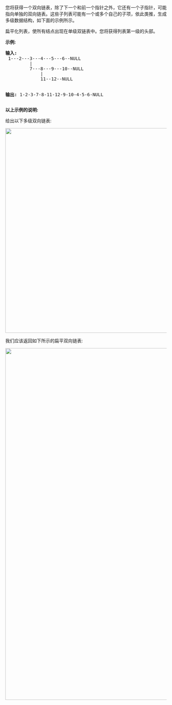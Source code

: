 <html>
 <body>
  <p>
   您将获得一个双向链表，除了下一个和前一个指针之外，它还有一个子指针，可能指向单独的双向链表。这些子列表可能有一个或多个自己的子项，依此类推，生成多级数据结构，如下面的示例所示。
  </p>
  <p>
   扁平化列表，使所有结点出现在单级双链表中。您将获得列表第一级的头部。
  </p>
  <p>
  </p>
  <p>
   <strong>
    示例:
   </strong>
  </p>
  <pre><strong>输入:</strong>
 1---2---3---4---5---6--NULL
         |
         7---8---9---10--NULL
             |
             11--12--NULL

<strong>输出:</strong>
1-2-3-7-8-11-12-9-10-4-5-6-NULL
</pre>
  <p>
  </p>
  <p>
   <strong>
    以上示例的说明:
   </strong>
  </p>
  <p>
   给出以下多级双向链表:
  </p>
  <pre><img src="https://assets.leetcode-cn.com/aliyun-lc-upload/uploads/2018/10/12/multilevellinkedlist.png" style="width: 640px;"/></pre>
  <p>
  </p>
  <p>
   我们应该返回如下所示的扁平双向链表:
  </p>
  <pre><img src="https://assets.leetcode-cn.com/aliyun-lc-upload/uploads/2018/10/12/multilevellinkedlistflattened.png" style="width: 1100px;"/></pre>
 </body>
</html>